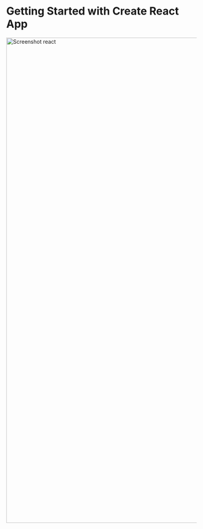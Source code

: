 # Getting Started with Create React App

<img width="1280" alt="Screenshot react" src="https://user-images.githubusercontent.com/70412016/109717925-e9d59700-7b63-11eb-9903-603fd93244b7.png">
